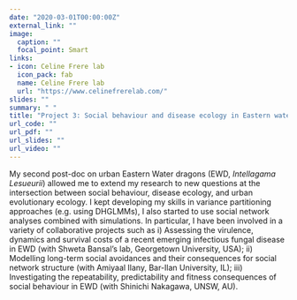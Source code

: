 ```yaml
---
date: "2020-03-01T00:00:00Z"
external_link: ""
image:
  caption: ""
  focal_point: Smart
links:
- icon: Celine Frere lab
  icon_pack: fab
  name: Celine Frere lab
  url: "https://www.celinefrerelab.com/"
slides: ""
summary: " "
title: "Project 3: Social behaviour and disease ecology in Eastern water dragons (Post-doc 2, 2020-2021)"
url_code: ""
url_pdf: ""
url_slides: ""
url_video: ""
---
```


My second post-doc on urban Eastern Water dragons (EWD, *Intellagama Lesueurii*) allowed me to extend my research to new questions at the intersection between social behaviour, disease ecology, and urban evolutionary ecology. I kept developing my skills in variance partitioning approaches (e.g. using DHGLMMs), I also started to use social network analyses combined with simulations. In particular, I have been involved in a variety of collaborative projects such as i) Assessing the virulence, dynamics and survival costs of a recent emerging infectious fungal disease in EWD (with Shweta Bansal’s lab, Georgetown University, USA);  ii) Modelling long-term social avoidances and their consequences for social network structure (with Amiyaal Ilany, Bar-Ilan University, IL); iii) Investigating the repeatability, predictability and fitness consequences of social behaviour in EWD (with Shinichi Nakagawa, UNSW, AU).